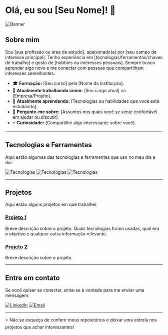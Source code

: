 # Olá, eu sou [Seu Nome]! 👋

![Banner](URL_DA_IMAGEM_DE_BANNER) <!-- Opcional: Adicione uma imagem de banner personalizada -->

## Sobre mim
Sou [sua profissão ou área de estudo], apaixonado(a) por [seu campo de interesse principal]. Tenho experiência em [tecnologias/ferramentas/chaves de trabalho] e gosto de [hobbies ou interesses pessoais]. Sempre busco aprender algo novo e me conectar com pessoas que compartilham interesses semelhantes.

- 🎓 **Formação:** [Seu curso] pela [Nome da Instituição].
- 💼 **Atualmente trabalhando como:** [Seu cargo atual] na [Empresa/Projeto].
- 🌱 **Atualmente aprendendo:** [Tecnologias ou habilidades que você está estudando].
- 💬 **Pergunte-me sobre:** [Assuntos nos quais você se sente confortável em ajudar ou discutir].
- ⚡ **Curiosidade:** [Compartilhe algo interessante sobre você].
  
---

## Tecnologias e Ferramentas
Aqui estão algumas das tecnologias e ferramentas que uso no meu dia a dia:

![Tecnologias](https://img.shields.io/badge/-Python-3776AB?logo=python&logoColor=white&style=flat) ![Tecnologias](https://img.shields.io/badge/-JavaScript-F7DF1E?logo=javascript&logoColor=black&style=flat) ![Tecnologias](https://img.shields.io/badge/-React-61DAFB?logo=react&logoColor=white&style=flat)

<!-- Adicione mais badges conforme suas habilidades ou áreas de interesse -->

---

## Projetos
Aqui estão alguns projetos em que trabalhei:

### [Projeto 1](URL_DO_PROJETO)
Breve descrição sobre o projeto. Quais tecnologias foram usadas, qual era o objetivo e qualquer outra informação relevante.

### [Projeto 2](URL_DO_PROJETO)
Breve descrição sobre o projeto.

---

## Entre em contato
Se você quiser se conectar, sinta-se à vontade para me enviar uma mensagem:

[![LinkedIn](https://img.shields.io/badge/-LinkedIn-0A66C2?logo=linkedin&logoColor=white&style=flat)](URL_DO_SEU_LINKEDIN) [![Email](https://img.shields.io/badge/-Email-D14836?logo=gmail&logoColor=white&style=flat)](mailto:SEU_EMAIL)

---

⭐️ Não se esqueça de conferir meus repositórios e deixar uma estrela nos projetos que achar interessantes! 
